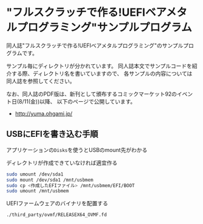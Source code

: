 # "フルスクラッチで作る!UEFIベアメタルプログラミング"サンプルプログラム
同人誌"フルスクラッチで作る!UEFIベアメタルプログラミング"のサンプルプログラムです。

サンプル毎にディレクトリが分かれています。
同人誌本文でサンプルコードを紹介する際、ディレクトリ名を書いていますので、
各サンプルの内容については同人誌を参照してください。

なお、同人誌のPDF版は、新刊として頒布するコミックマーケット92のイベント日(8/11(金))以降、
以下のページで公開しています。

* http://yuma.ohgami.jp/


## USBにEFIを書き込む手順

アプリケーションの`Disks`を使うとUSBのmount先がわかる

ディレクトリが作成できていなければ適宜作る

```bash
sudo umount /dev/sda1
sudo mount /dev/sda1 /mnt/usbmem
sudo cp <作成したEFIファイル> /mnt/usbmem/EFI/BOOT
sudo umount /mnt/usbmem
```

UEFIファームウェアのバイナリを配置する
```
./third_party/ovmf/RELEASEX64_OVMF.fd
```

